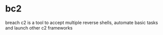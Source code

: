 # bc2
breach c2 is a tool to accept multiple reverse shells, automate basic tasks and launch other c2 frameworks 

